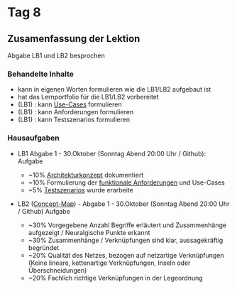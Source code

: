 # Tag 8

## Zusamenfassung der Lektion

Abgabe LB1 und LB2 besprochen

<!-- tabs:start -->

### **Behandelte Inhalte**

- kann in eigenen Worten formulieren wie die LB1/LB2 aufgebaut ist
- hat das Lernportfolio für die LB1/LB2 vorbereitet
- (LB1) : kann [Use-Cases](../tech/use_cases.md) formulieren
- (LB1) : kann Anforderungen formulieren
- (LB1) : kann Testszenarios formulieren

### **Hausaufgaben**

- LB1 Abgabe 1 - 30.Oktober (Sonntag Abend 20:00 Uhr / Github): Aufgabe
  - ~10% [Architekturkonzept](../projekt/architekturkonzept.md) dokumentiert
  - ~10% Formulierung der [funktionale Anforderungen](../projekt/aufgabenstellung.md) und Use-Cases
  - ~5% [Testszenarios](../projekt/testszenarios.md) wurde erarbeite

- LB2 ([Concept-Map](lb2/concept_map.md)) - Abgabe 1 - 30.Oktober (Sonntag Abend 20:00 Uhr / Github) Aufgabe
  - ~30% Vorgegebene Anzahl Begriffe erläutert und Zusammenhänge aufgezeigt / Neuralgische Punkte erkannt
  - ~30% Zusammenhänge / Verknüpfungen sind klar, aussagekräftig begründet
  - ~20% Qualität des Netzes, bezogen auf netzartige Verknüpfungen (Keine lineare, kettenartige Verknüpfungen, Inseln oder Überschneidungen)
  - ~20% Fachlich richtige Verknüpfungen in der Legeordnung

<!-- tabs:end -->